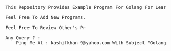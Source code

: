 <pre>
This Repository Provides Example Program For Golang For Learning Purpose.

Feel Free To Add New Programs.

Feel Free To Review Other's Pr

Any Query ? :
    Ping Me At : kashifkhan_9@yahoo.com With Subject "Golang Repo"
</pre>